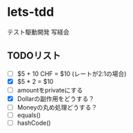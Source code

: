 # lets-tdd
テスト駆動開発 写経会

## TODOリスト
- [ ] $5 + 10 CHF = $10 (レートが2:1の場合)
- [x] $5 * 2 = $10
- [ ] amountをprivateにする
- [x] Dollarの副作用をどうする？
- [ ] Moneyの丸め処理どうする？
- [ ] equals()
- [ ] hashCode()
